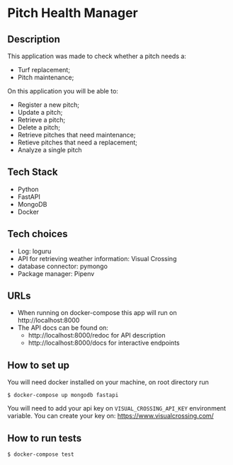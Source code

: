 # Pitch Health Manager

## Description

This application was made to check whether a pitch needs a:
- Turf replacement;
- Pitch maintenance;

On this application you will be able to:
- Register a new pitch;
- Update a pitch;
- Retrieve a pitch;
- Delete a pitch;
- Retrieve pitches that need maintenance;
- Retieve pitches that need a replacement;
- Analyze a single pitch

## Tech Stack

- Python
- FastAPI
- MongoDB
- Docker

## Tech choices

- Log: loguru
- API for retrieving weather information: Visual Crossing
- database connector: pymongo
- Package manager: Pipenv

## URLs

- When running on docker-compose this app will run on http://localhost:8000
- The API docs can be found on:
    - http://localhost:8000/redoc for API description
    - http://localhost:8000/docs for interactive endpoints


## How to set up

You will need docker installed on your machine, on root directory run

    $ docker-compose up mongodb fastapi

You will need to add your api key on `VISUAL_CROSSING_API_KEY` environment variable. You can create your key on: https://www.visualcrossing.com/

## How to run tests

    $ docker-compose test

